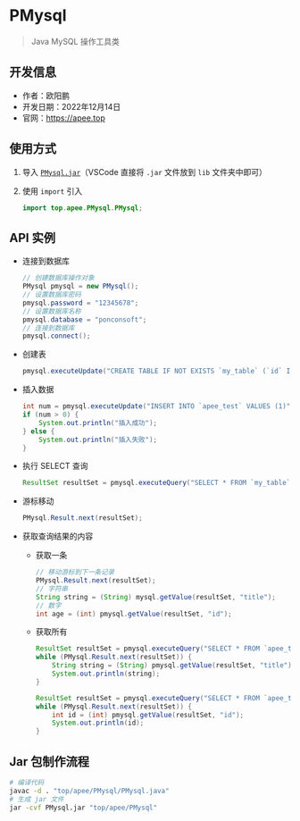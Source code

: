 # PMysql

> Java MySQL 操作工具类

## 开发信息

- 作者：欧阳鹏
- 开发日期：2022年12月14日
- 官网：https://apee.top

## 使用方式

1. 导入 [`PMysql.jar`](https://github.com/oyps/PMysql/releases/download/1.12.14/PMysql.jar)（VSCode 直接将 `.jar` 文件放到 `lib` 文件夹中即可）
2. 使用 `import` 引入

    ```java
    import top.apee.PMysql.PMysql;
    ```

## API 实例

- 连接到数据库

    ```java
    // 创建数据库操作对象
    PMysql pmysql = new PMysql();
    // 设置数据库密码
    pmysql.password = "12345678";
    // 设置数据库名称
    pmysql.database = "ponconsoft";
    // 连接到数据库
    pmysql.connect();
    ```

- 创建表

    ```java
    pmysql.executeUpdate("CREATE TABLE IF NOT EXISTS `my_table` (`id` INT PRIMARY KEY)");
    ```

- 插入数据

    ```java
    int num = pmysql.executeUpdate("INSERT INTO `apee_test` VALUES (1)");
    if (num > 0) {
        System.out.println("插入成功");
    } else {
        System.out.println("插入失败");
    }
    ```

- 执行 SELECT 查询

    ```java
    ResultSet resultSet = pmysql.executeQuery("SELECT * FROM `my_table`");
    ```

- 游标移动

    ```java
    PMysql.Result.next(resultSet);
    ```

- 获取查询结果的内容
  - 获取一条

    ```java
    // 移动游标到下一条记录
    PMysql.Result.next(resultSet);
    // 字符串
    String string = (String) mysql.getValue(resultSet, "title");
    // 数字
    int age = (int) pmysql.getValue(resultSet, "id");
    ```

  - 获取所有

    ```java
    ResultSet resultSet = pmysql.executeQuery("SELECT * FROM `apee_test`");
    while (PMysql.Result.next(resultSet)) {
        String string = (String) pmysql.getValue(resultSet, "title");
        System.out.println(string);
    }
    ```

    ```java
    ResultSet resultSet = pmysql.executeQuery("SELECT * FROM `apee_test`");
    while (PMysql.Result.next(resultSet)) {
        int id = (int) pmysql.getValue(resultSet, "id");
        System.out.println(id);
    }
    ```

## Jar 包制作流程

```bash
# 编译代码
javac -d . "top/apee/PMysql/PMysql.java"
# 生成 jar 文件
jar -cvf PMysql.jar "top/apee/PMysql"
```